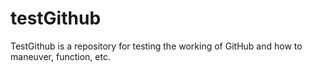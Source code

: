 # testGithub

TestGithub is a repository for testing the working of GitHub and how to maneuver, function, etc.
